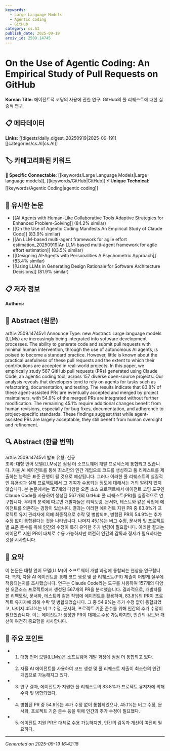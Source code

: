 ```yaml
---
keywords:
  - Large Language Models
  - Agentic Coding
  - GitHub
category: cs.AI
publish_date: 2025-09-19
arxiv_id: 2509.14745
---
```


<!-- KEYWORD_LINKING_METADATA:
{
  "processed_timestamp": "2025-09-22 21:31:39.919604",
  "vocabulary_version": "1.0",
  "selected_keywords": [
    "Large Language Models",
    "Agentic Coding",
    "GitHub"
  ],
  "rejected_keywords": [
    "Pull Requests"
  ],
  "similarity_scores": {
    "Large Language Models": 0.8,
    "Agentic Coding": 0.7,
    "GitHub": 0.7
  },
  "extraction_method": "AI_prompt_based",
  "budget_applied": true
}
-->


# On the Use of Agentic Coding: An Empirical Study of Pull Requests on GitHub

**Korean Title:** 에이전트적 코딩의 사용에 관한 연구: GitHub의 풀 리퀘스트에 대한 실증적 연구

## 📋 메타데이터

**Links**: [[digests/daily_digest_20250919|2025-09-19]]   [[categories/cs.AI|cs.AI]]

## 🏷️ 카테고리화된 키워드
**🔗 Specific Connectable**: [[keywords/Large Language Models|Large language models]], [[keywords/GitHub|GitHub]]
**⚡ Unique Technical**: [[keywords/Agentic Coding|agentic coding]]

## 🔗 유사한 논문
- [[AI Agents with Human-Like Collaborative Tools Adaptive Strategies for Enhanced Problem-Solving]] (84.2% similar)
- [[On the Use of Agentic Coding Manifests An Empirical Study of Claude Code]] (83.9% similar)
- [[An LLM-based multi-agent framework for agile effort estimation_20250919|An LLM-based multi-agent framework for agile effort estimation]] (83.5% similar)
- [[Designing AI-Agents with Personalities A Psychometric Approach]] (83.4% similar)
- [[Using LLMs in Generating Design Rationale for Software Architecture Decisions]] (81.9% similar)

## 📋 저자 정보

**Authors:** 

## 📄 Abstract (원문)

arXiv:2509.14745v1 Announce Type: new 
Abstract: Large language models (LLMs) are increasingly being integrated into software development processes. The ability to generate code and submit pull requests with minimal human intervention, through the use of autonomous AI agents, is poised to become a standard practice. However, little is known about the practical usefulness of these pull requests and the extent to which their contributions are accepted in real-world projects. In this paper, we empirically study 567 GitHub pull requests (PRs) generated using Claude Code, an agentic coding tool, across 157 diverse open-source projects. Our analysis reveals that developers tend to rely on agents for tasks such as refactoring, documentation, and testing. The results indicate that 83.8% of these agent-assisted PRs are eventually accepted and merged by project maintainers, with 54.9% of the merged PRs are integrated without further modification. The remaining 45.1% require additional changes benefit from human revisions, especially for bug fixes, documentation, and adherence to project-specific standards. These findings suggest that while agent-assisted PRs are largely acceptable, they still benefit from human oversight and refinement.

## 🔍 Abstract (한글 번역)

arXiv:2509.14745v1 발표 유형: 신규  
초록: 대형 언어 모델(LLMs)은 점점 더 소프트웨어 개발 프로세스에 통합되고 있습니다. 자율 AI 에이전트를 통해 최소한의 인간 개입으로 코드를 생성하고 풀 리퀘스트를 제출하는 능력은 표준 관행이 될 것으로 예상됩니다. 그러나 이러한 풀 리퀘스트의 실질적인 유용성과 실제 프로젝트에서 그 기여가 수용되는 정도에 대해서는 거의 알려져 있지 않습니다. 본 논문에서는 157개의 다양한 오픈 소스 프로젝트에서 에이전트 코딩 도구인 Claude Code를 사용하여 생성된 567개의 GitHub 풀 리퀘스트(PR)를 실증적으로 연구합니다. 우리의 분석에 따르면 개발자들은 리팩토링, 문서화, 테스트와 같은 작업에 에이전트를 의존하는 경향이 있습니다. 결과는 이러한 에이전트 지원 PR 중 83.8%가 프로젝트 유지 관리자에 의해 최종적으로 수락 및 병합되며, 병합된 PR의 54.9%는 추가 수정 없이 통합된다는 것을 나타냅니다. 나머지 45.1%는 버그 수정, 문서화 및 프로젝트별 표준 준수를 위해 인간의 수정이 특히 유익한 추가 변경이 필요합니다. 이러한 결과는 에이전트 지원 PR이 대체로 수용 가능하지만 여전히 인간의 감독과 정제가 필요하다는 것을 시사합니다.

## 📝 요약

이 논문은 대형 언어 모델(LLM)이 소프트웨어 개발 과정에 통합되는 현상을 연구합니다. 특히, 자율 AI 에이전트를 통해 코드 생성 및 풀 리퀘스트(PR) 제출이 어떻게 실무에 적용되는지를 조사했습니다. 연구는 Claude Code라는 도구를 사용하여 157개의 다양한 오픈소스 프로젝트에서 생성된 567개의 PR을 분석했습니다. 결과적으로, 개발자들은 리팩토링, 문서화, 테스트와 같은 작업에 에이전트를 활용하며, 83.8%의 PR이 프로젝트 유지자에 의해 수락 및 병합되었습니다. 그 중 54.9%는 추가 수정 없이 통합되었고, 나머지 45.1%는 버그 수정, 문서화, 프로젝트 기준 준수를 위해 인간의 추가 수정이 필요했습니다. 이는 에이전트가 생성한 PR이 대체로 수용 가능하지만, 인간의 검토와 개선이 여전히 중요함을 시사합니다.

## 🎯 주요 포인트

- 1. 대형 언어 모델(LLMs)은 소프트웨어 개발 과정에 점점 더 통합되고 있다.

- 2. 자율 AI 에이전트를 사용하여 코드 생성 및 풀 리퀘스트 제출이 최소한의 인간 개입으로 가능해지고 있다.

- 3. 연구 결과, 에이전트가 지원한 풀 리퀘스트의 83.8%가 프로젝트 유지자에 의해 수락 및 병합되었다.

- 4. 병합된 PR 중 54.9%는 추가 수정 없이 통합되었으나, 45.1%는 버그 수정, 문서화, 프로젝트 기준 준수 등을 위해 인간의 추가 수정이 필요했다.

- 5. 에이전트 지원 PR은 대체로 수용 가능하지만, 인간의 감독과 개선이 여전히 필요하다.

---

*Generated on 2025-09-19 16:42:18*